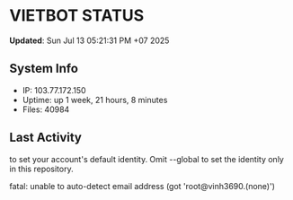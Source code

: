 # VIETBOT STATUS
**Updated**: Sun Jul 13 05:21:31 PM +07 2025

## System Info
- IP: 103.77.172.150
- Uptime: up 1 week, 21 hours, 8 minutes
- Files: 40984

## Last Activity

to set your account's default identity.
Omit --global to set the identity only in this repository.

fatal: unable to auto-detect email address (got 'root@vinh3690.(none)')
